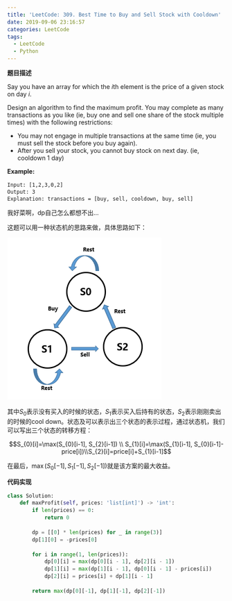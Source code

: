 ```yaml
---
title: 'LeetCode: 309. Best Time to Buy and Sell Stock with Cooldown'
date: 2019-09-06 23:16:57
categories: LeetCode
tags:
  - LeetCode
  - Python
---
```


**题目描述**

Say you have an array for which the *i*th element is the price of a given stock on day *i*.

Design an algorithm to find the maximum profit. You may complete as many transactions as you like (ie, buy one and sell one share of the stock multiple times) with the following restrictions:

- You may not engage in multiple transactions at the same time (ie, you must sell the stock before you buy again).
- After you sell your stock, you cannot buy stock on next day. (ie, cooldown 1 day)

**Example:**

```
Input: [1,2,3,0,2]
Output: 3 
Explanation: transactions = [buy, sell, cooldown, buy, sell]
```

<!--more-->



我好菜啊，dp自己怎么都想不出...

这题可以用一种状态机的思路来做，具体思路如下：

![](./LeetCode-309-Best-Time-to-Buy-and-Sell-Stock-with-Cooldown/pic1.png)

其中$S_{0}$表示没有买入的时候的状态，$S_{1}$表示买入后持有的状态，$S_{2}$表示刚刚卖出的时候的cool down。状态及可以表示出三个状态的表示过程，通过状态机，我们可以写出三个状态的转移方程：

$$S_{0}[i]=\max(S_{0}[i-1], S_{2}[i-1]) \\ S_{1}[i]=\max(S_{1}[i-1], S_{0}[i-1]-price[i])\\S_{2}[i]=price[i]+S_{1}[i-1]​$$

在最后，$\max(S_{0}[-1], S_{1}[-1], S_{2}[-1])$就是该方案的最大收益。

**代码实现**

```python
class Solution:
    def maxProfit(self, prices: 'list[int]') -> 'int':
        if len(prices) == 0:
            return 0

        dp = [[0] * len(prices) for _ in range(3)]
        dp[1][0] = -prices[0]

        for i in range(1, len(prices)):
            dp[0][i] = max(dp[0][i - 1], dp[2][i - 1])
            dp[1][i] = max(dp[1][i - 1], dp[0][i - 1] - prices[i])
            dp[2][i] = prices[i] + dp[1][i - 1]

        return max(dp[0][-1], dp[1][-1], dp[2][-1])
```





